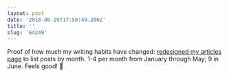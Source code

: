 ```yaml
---
layout: post
date: '2018-06-29T17:50:49.206Z'
title: ''
slug: '64249'
---
```

Proof of how much my writing habits have changed: [redesigned my articles page](http://fionavoss.blog/articles/) to list posts by month. 1-4 per month from January through May; 9 in June. Feels good! 🙌
